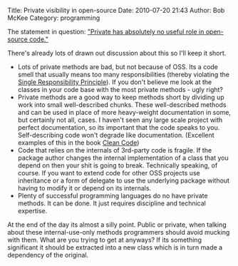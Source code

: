 Title: Private visibility in open-source
Date: 2010-07-20 21:43
Author: Bob McKee
Category: programming

The statement in question: ["Private has absolutely no useful role in
open-source code."][]

There's already lots of drawn out discussion about this so I'll keep it
short.

-   Lots of private methods are bad, but not because of OSS. Its a code
    smell that usually means too many responsibilities (thereby
    violating the [Single Responsibility Principle][]). If you don't
    believe me look at the classes in your code base with the most
    private methods - ugly right?
-   Private methods are a good way to keep methods short by dividing up
    work into small well-described chunks. These well-described methods
    and can be used in place of more heavy-weight documentation in some,
    but certainly not all, cases. I haven't seen any large scale project
    with perfect documentation, so its important that the code speaks to
    you. Self-describing code won't degrade like documentation.
    (Excellent examples of this in the book [Clean Code][])
-   Code that relies on the internals of 3rd-party code is fragile. If
    the package author changes the internal implementation of a class
    that you depend on then your shit is going to break. Technically
    speaking, of course. If you want to extend code for other OSS
    projects use inheritance or a form of delegate to use the underlying
    package without having to modify it or depend on its internals.
-   Plenty of successful programming languages do no have private
    methods. It can be done. It just requires discipline and technical
    expertise.

At the end of the day its almost a silly point. Public or private, when
talking about these internal-use-only methods programmers should avoid
mucking with them. What are you trying to get at anyways? If its
something significant it should be extracted into a new class which is
in turn made a dependency of the original.

["Private has absolutely no useful role in open-source code."]: http://twitter.com/mtabini/status/18867470296
  [Single Responsibility Principle]: http://en.wikipedia.org/wiki/Single_responsibility_principle
  [Clean Code]: http://www.amazon.com/Clean-Code-Handbook-Software-Craftsmanship/dp/0132350882
